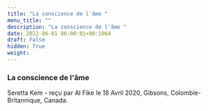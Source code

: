 ```yaml
---
title: "La conscience de l'âme "
menu_title: ""
description: "La conscience de l'âme "
date: 2022-06-01 06:00:01+00:1064
draft: False
hidden: True
weight:
---
```

### La conscience de l'âme 

Seretta Kem - reçu par Al Fike le 18 Avril 2020, Gibsons, Colombie-Britannique, Canada.



